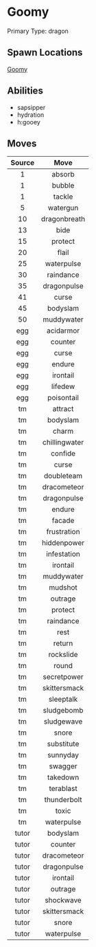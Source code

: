 # Goomy  
Primary Type: dragon  
  
## Spawn Locations  
[Goomy](/data/spawn_presets/goomy.md)  
  
## Abilities  
  * sapsipper
  * hydration
  * h:gooey
  
  
## Moves  
  
| Source | Move |  
|:---:|:---:|  
| 1 | absorb |  
| 1 | bubble |  
| 1 | tackle |  
| 5 | watergun |  
| 10 | dragonbreath |  
| 13 | bide |  
| 15 | protect |  
| 20 | flail |  
| 25 | waterpulse |  
| 30 | raindance |  
| 35 | dragonpulse |  
| 41 | curse |  
| 45 | bodyslam |  
| 50 | muddywater |  
| egg | acidarmor |  
| egg | counter |  
| egg | curse |  
| egg | endure |  
| egg | irontail |  
| egg | lifedew |  
| egg | poisontail |  
| tm | attract |  
| tm | bodyslam |  
| tm | charm |  
| tm | chillingwater |  
| tm | confide |  
| tm | curse |  
| tm | doubleteam |  
| tm | dracometeor |  
| tm | dragonpulse |  
| tm | endure |  
| tm | facade |  
| tm | frustration |  
| tm | hiddenpower |  
| tm | infestation |  
| tm | irontail |  
| tm | muddywater |  
| tm | mudshot |  
| tm | outrage |  
| tm | protect |  
| tm | raindance |  
| tm | rest |  
| tm | return |  
| tm | rockslide |  
| tm | round |  
| tm | secretpower |  
| tm | skittersmack |  
| tm | sleeptalk |  
| tm | sludgebomb |  
| tm | sludgewave |  
| tm | snore |  
| tm | substitute |  
| tm | sunnyday |  
| tm | swagger |  
| tm | takedown |  
| tm | terablast |  
| tm | thunderbolt |  
| tm | toxic |  
| tm | waterpulse |  
| tutor | bodyslam |  
| tutor | counter |  
| tutor | dracometeor |  
| tutor | dragonpulse |  
| tutor | irontail |  
| tutor | outrage |  
| tutor | shockwave |  
| tutor | skittersmack |  
| tutor | snore |  
| tutor | waterpulse |  
  
